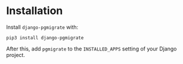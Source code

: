 # Installation

Install `django-pgmigrate` with:

    pip3 install django-pgmigrate

After this, add `pgmigrate` to the `INSTALLED_APPS` setting of your Django project.